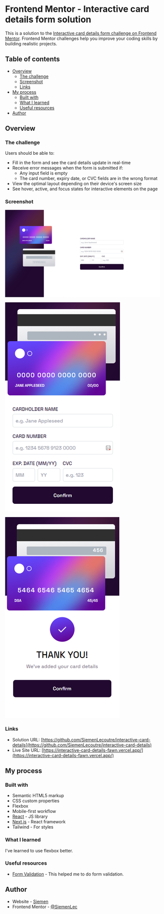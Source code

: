 # Frontend Mentor - Interactive card details form solution

This is a solution to the [Interactive card details form challenge on Frontend Mentor](https://www.frontendmentor.io/challenges/interactive-card-details-form-XpS8cKZDWw). Frontend Mentor challenges help you improve your coding skills by building realistic projects.

## Table of contents

- [Overview](#overview)
  - [The challenge](#the-challenge)
  - [Screenshot](#screenshot)
  - [Links](#links)
- [My process](#my-process)
  - [Built with](#built-with)
  - [What I learned](#what-i-learned)
  - [Useful resources](#useful-resources)
- [Author](#author)

## Overview

### The challenge

Users should be able to:

- Fill in the form and see the card details update in real-time
- Receive error messages when the form is submitted if:
  - Any input field is empty
  - The card number, expiry date, or CVC fields are in the wrong format
- View the optimal layout depending on their device's screen size
- See hover, active, and focus states for interactive elements on the page

### Screenshot

![](./public/assets/solution/card-form-desktop.png)

![](./public/assets/solution/card-form-mobile.png)

![](./public/assets/solution/submitted-mobile.png)

### Links

- Solution URL: [https://github.com/SiemenLecoutre/interactive-card-details](https://github.com/SiemenLecoutre/interactive-card-details)
- Live Site URL: [https://interactive-card-details-fawn.vercel.app/](https://interactive-card-details-fawn.vercel.app/)

## My process

### Built with

- Semantic HTML5 markup
- CSS custom properties
- Flexbox
- Mobile-first workflow
- [React](https://reactjs.org/) - JS library
- [Next.js](https://nextjs.org/) - React framework
- Tailwind - For styles

### What I learned

I've learned to use flexbox better.

### Useful resources

- [Form Validation](https://upmostly.com/tutorials/form-validation-using-custom-react-hooks) - This helped me to do form validation.

## Author

- Website - [Siemen](https://www.siemenlecoutre.me)
- Frontend Mentor - [@SiemenLec](https://www.frontendmentor.io/profile/SiemenLec)

